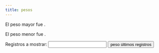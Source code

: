 ```yaml
---
title: pesos
---
```


<head>
  <meta charset="utf-8" />
  <meta http-equiv="X-UA-Compatible" content="IE=edge">
  <title>pesos </title>
  <meta name="viewport" content="width=device-width, initial-scale=1">
  <link rel="stylesheet" type="text/css" media="screen" href="/css/main.css" />
  <link href="https://cdnjs.cloudflare.com/ajax/libs/c3/0.4.11/c3.css" rel="stylesheet" type="text/css">

</head>

<body>

<p>El peso mayor fue <span id="mayor_peso"></span>.</p>
<p>El peso menor fue <span id="menor_peso"></span>.</p>
  <div id="chart"></div>
<!-- These belongs to the HTML file where you want C3 to work - put these lines into your <head> tag -->
<script type="text/javascript" src="/js/d3.js"></script>
<script type="text/javascript" src="/js/c3.js"></script>
<script src="/js/main_pesos.js"></script>
Registros a mostrar: <input type="text" id="nregistros">
<button onclick="ultimosPesos()">peso últimos registros</button>
</body>